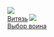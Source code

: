 ![](/books/sf_history/Алексей%20Витковский/Витязь.jpg)  
[Витязь](/books/sf_history/Алексей%20Витковский/Витязь)
![](/books/sf_history/Алексей%20Витковский/Выбор%20воина.jpg)  
[Выбор воина](/books/sf_history/Алексей%20Витковский/Выбор%20воина)